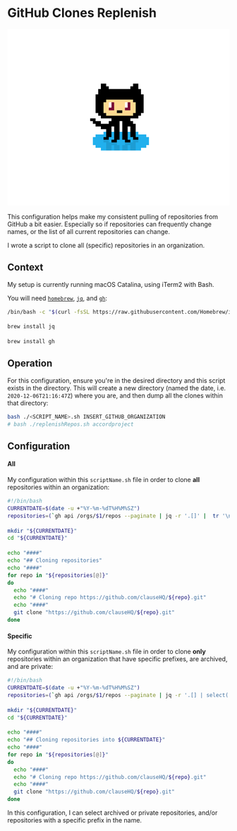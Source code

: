 # GitHub Clones Replenish

![GitHub Replenish Logo](../images/gitReplenish.png)

This configuration helps make my consistent pulling of repositories from GitHub a bit easier. Especially so if repositories can frequently change names, or the list of all current repositories can change. 

I wrote a script to clone all (specific) repositories in an organization.

## Context

My setup is currently running macOS Catalina, using iTerm2 with Bash.

You will need [`homebrew`](https://brew.sh/), [`jq`](https://stedolan.github.io/jq/), and [`gh`](https://cli.github.com/):

```sh
/bin/bash -c "$(curl -fsSL https://raw.githubusercontent.com/Homebrew/install/HEAD/install.sh)"

brew install jq

brew install gh
```

## Operation

For this configuration, ensure you're in the desired directory and this script exists in the directory. This will create a new directory (named the date, i.e. `2020-12-06T21:16:47Z`) where you are, and then dump all the clones within that directory:

```sh
bash ./<SCRIPT_NAME>.sh INSERT_GITHUB_ORGANIZATION
# bash ./replenishRepos.sh accordproject
```

## Configuration

#### All
My configuration within this `scriptName.sh` file in order to clone **all** repositories within an organization:
```sh
#!/bin/bash
CURRENTDATE=$(date -u +"%Y-%m-%dT%H%M%SZ")
repositories=(`gh api /orgs/$1/repos --paginate | jq -r '.[]' |  tr '\n' '  '`)

mkdir "${CURRENTDATE}"
cd "${CURRENTDATE}"

echo "####"
echo "## Cloning repositories"
echo "####"
for repo in "${repositories[@]}"
do
  echo "####"
  echo "# Cloning repo https://github.com/clauseHQ/${repo}.git"
  echo "####"
  git clone "https://github.com/clauseHQ/${repo}.git"
done
```

#### Specific
My configuration within this `scriptName.sh` file in order to clone **only** repositories within an organization that have specific prefixes, are archived, and are private:
```sh
#!/bin/bash
CURRENTDATE=$(date -u +"%Y-%m-%dT%H%M%SZ")
repositories=(`gh api /orgs/$1/repos --paginate | jq -r '.[] | select(.private == <BOOLEAN> and .archived == <BOOLEAN>) | .name | select(test("<PREFIX_1>") or test("<PREFIX_2>"))' |  tr '\n' '  '`)

mkdir "${CURRENTDATE}"
cd "${CURRENTDATE}"

echo "####"
echo "## Cloning repositories into ${CURRENTDATE}"
echo "####"
for repo in "${repositories[@]}"
do
  echo "####"
  echo "# Cloning repo https://github.com/clauseHQ/${repo}.git"
  echo "####"
  git clone "https://github.com/clauseHQ/${repo}.git"
done
```

In this configuration, I can select archived or private repositories, and/or repositories with a specific prefix in the name.
